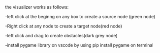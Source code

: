 the visualizer works as follows:

-left click at the beginng on any box to create a source node (green node)

-Right click at any node to create a target node(red node)

-left click and drag to create obstacles(dark grey node)

-install pygame library on vscode by using pip install pygame on terminal
